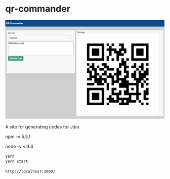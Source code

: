 # qr-commander

![qr-commander](./docs/qr-commander.png)


A site for generating codes for Jibo.

npm -v
5.5.1

node -v
v.9.4

```
yarn
yarn start

http://localhost:3000/
```
